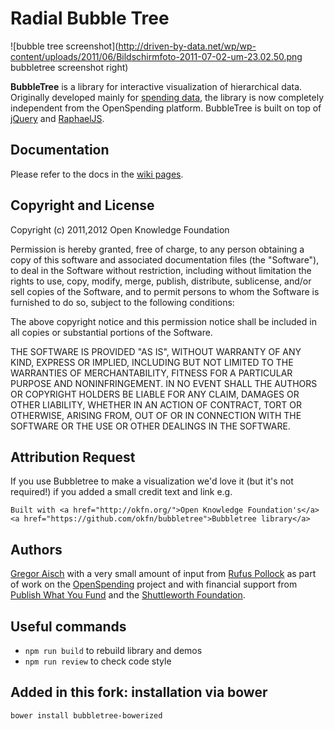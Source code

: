 Radial Bubble Tree
==================

![bubble tree screenshot](http://driven-by-data.net/wp/wp-content/uploads/2011/06/Bildschirmfoto-2011-07-02-um-23.02.50.png bubbletree screenshot right)

**BubbleTree** is a library for interactive visualization of hierarchical data. Originally developed mainly for [spending data](http://openspending.org), the library is now completely independent from the OpenSpending platform. BubbleTree is built on top of [jQuery](http://jquery.com) and [RaphaelJS](http://raphaeljs.com/).

## Documentation

Please refer to the docs in the [wiki pages](https://github.com/okfn/bubbletree/wiki/Bubble-Tree-Documentation).

## Copyright and License

Copyright (c) 2011,2012 Open Knowledge Foundation

Permission is hereby granted, free of charge, to any person obtaining a copy of this software and associated documentation files (the "Software"), to deal in the Software without restriction, including without limitation the rights to use, copy, modify, merge, publish, distribute, sublicense, and/or sell copies of the Software, and to permit persons to whom the Software is furnished to do so, subject to the following conditions:

The above copyright notice and this permission notice shall be included in all copies or substantial portions of the Software.

THE SOFTWARE IS PROVIDED "AS IS", WITHOUT WARRANTY OF ANY KIND, EXPRESS OR IMPLIED, INCLUDING BUT NOT LIMITED TO THE WARRANTIES OF MERCHANTABILITY, FITNESS FOR A PARTICULAR PURPOSE AND NONINFRINGEMENT. IN NO EVENT SHALL THE AUTHORS OR COPYRIGHT HOLDERS BE LIABLE FOR ANY CLAIM, DAMAGES OR OTHER LIABILITY, WHETHER IN AN ACTION OF CONTRACT, TORT OR OTHERWISE, ARISING FROM, OUT OF OR IN CONNECTION WITH THE SOFTWARE OR THE USE OR OTHER DEALINGS IN THE SOFTWARE.

## Attribution Request

If you use Bubbletree to make a visualization we'd love it (but it's not required!) if you added a small credit text and link e.g.

    Built with <a href="http://okfn.org/">Open Knowledge Foundation's</a> <a href="https://github.com/okfn/bubbletree">Bubbletree library</a>

## Authors

[Gregor Aisch](http://vis4.net/blog/) with a very small amount of input from [Rufus Pollock](http://rufuspollock.org/) as part of work on the [OpenSpending](http://openspending.org/) project and with financial support from [Publish What You Fund](http://www.publishwhatyoufund.org/) and the [Shuttleworth Foundation](http://www.shuttleworthfoundation.org/).

## Useful commands

* `npm run build` to rebuild library and demos
* `npm run review` to check code style 


## Added in this fork: installation via bower

`bower install bubbletree-bowerized` 
